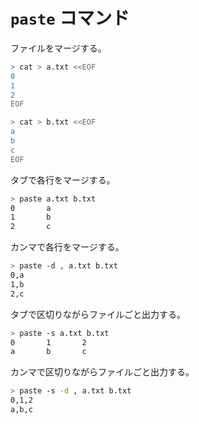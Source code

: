 # `paste` コマンド

ファイルをマージする。

```sh
> cat > a.txt <<EOF
0
1
2
EOF
```

```sh
> cat > b.txt <<EOF
a
b
c
EOF
```

タブで各行をマージする。

```sh
> paste a.txt b.txt
0       a
1       b
2       c
```

カンマで各行をマージする。

```sh
> paste -d , a.txt b.txt
0,a
1,b
2,c
```

タブで区切りながらファイルごと出力する。

```sh
> paste -s a.txt b.txt
0       1       2
a       b       c
```

カンマで区切りながらファイルごと出力する。

```sh
> paste -s -d , a.txt b.txt
0,1,2
a,b,c
```
